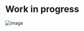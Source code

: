 # Work in progress

![image](https://user-images.githubusercontent.com/54418295/231615898-e5144ed0-a6ed-4e25-9d66-62cb8f62a868.png)
